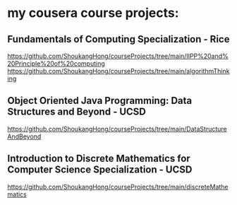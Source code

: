 # my cousera course projects:
## Fundamentals of Computing Specialization - Rice
https://github.com/ShoukangHong/courseProjects/tree/main/IIPP%20and%20Principle%20of%20computing
https://github.com/ShoukangHong/courseProjects/tree/main/algorithmThinking

## Object Oriented Java Programming: Data Structures and Beyond - UCSD
https://github.com/ShoukangHong/courseProjects/tree/main/DataStructureAndBeyond

## Introduction to Discrete Mathematics for Computer Science Specialization - UCSD
https://github.com/ShoukangHong/courseProjects/tree/main/discreteMathematics
